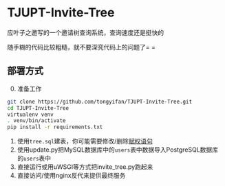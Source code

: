 # TJUPT-Invite-Tree

应叶子之邀写的一个邀请树查询系统，查询速度还是挺快的

随手糊的代码比较粗糙，就不要深究代码上的问题了= =

## 部署方式
0. 准备工作
```bash
git clone https://github.com/tongyifan/TJUPT-Invite-Tree.git
cd TJUPT-Invite-Tree
virtualenv venv
. venv/bin/activate
pip install -r requirements.txt
```
1. 使用`tree.sql`建表，你可能需要修改/删除[赋权语句](https://github.com/tongyifan/TJUPT-Invite-Tree/blob/master/tree.sql#L30)
2. 使用update.py把MySQL数据库中的`users`表中数据导入PostgreSQL数据库的`users`表中
3. 直接运行或用uWSGI等方式把invite_tree.py跑起来
4. 直接访问/使用nginx反代来提供最终服务